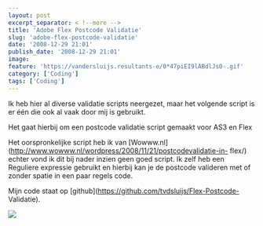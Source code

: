 ```yaml
---
layout: post
excerpt_separator: < !--more -->
title: 'Adobe Flex Postcode Validatie'
slug: 'adobe-flex-postcode-validatie'
date: '2008-12-29 21:01'
publish_date: '2008-12-29 21:01'
image:
feature: 'https://vandersluijs.resultants-e/0*47piEI9lABdlJs0-.gif'
category: ['Coding']
tags: ['Coding']
---
```

Ik heb hier al diverse validatie scripts neergezet, maar het volgende script
is er één die ook al vaak door mij is gebruikt.  
  
Het gaat hierbij om een postcode validatie script gemaakt voor AS3 en Flex  
  
  
  
Het oorspronkelijke script heb ik van
[Wowww.nl](http://www.wowww.nl/wordpress/2008/11/21/postcodevalidatie-in-
flex/) echter vond ik dit bij nader inzien geen goed script. Ik zelf heb een
Reguliere expressie gebruikt en hierbij kan je de postcode valideren met of
zonder spatie in een paar regels code.  
  
Mijn code staat op [github](https://github.com/tvdsluijs/Flex-Postcode-
Validatie).

![](https://vandersluijs.resultants-e/0*47piEI9lABdlJs0-.gif)

